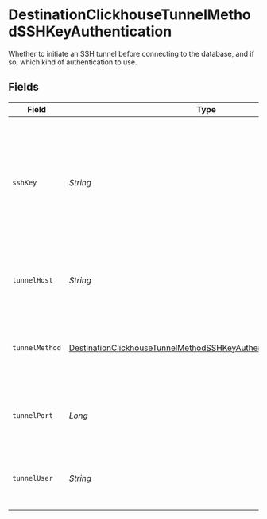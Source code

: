 # DestinationClickhouseTunnelMethodSSHKeyAuthentication

Whether to initiate an SSH tunnel before connecting to the database, and if so, which kind of authentication to use.


## Fields

| Field                                                                                                                                                         | Type                                                                                                                                                          | Required                                                                                                                                                      | Description                                                                                                                                                   | Example                                                                                                                                                       |
| ------------------------------------------------------------------------------------------------------------------------------------------------------------- | ------------------------------------------------------------------------------------------------------------------------------------------------------------- | ------------------------------------------------------------------------------------------------------------------------------------------------------------- | ------------------------------------------------------------------------------------------------------------------------------------------------------------- | ------------------------------------------------------------------------------------------------------------------------------------------------------------- |
| `sshKey`                                                                                                                                                      | *String*                                                                                                                                                      | :heavy_check_mark:                                                                                                                                            | OS-level user account ssh key credentials in RSA PEM format ( created with ssh-keygen -t rsa -m PEM -f myuser_rsa )                                           |                                                                                                                                                               |
| `tunnelHost`                                                                                                                                                  | *String*                                                                                                                                                      | :heavy_check_mark:                                                                                                                                            | Hostname of the jump server host that allows inbound ssh tunnel.                                                                                              |                                                                                                                                                               |
| `tunnelMethod`                                                                                                                                                | [DestinationClickhouseTunnelMethodSSHKeyAuthenticationTunnelMethod](../../models/shared/DestinationClickhouseTunnelMethodSSHKeyAuthenticationTunnelMethod.md) | :heavy_check_mark:                                                                                                                                            | Connect through a jump server tunnel host using username and ssh key                                                                                          |                                                                                                                                                               |
| `tunnelPort`                                                                                                                                                  | *Long*                                                                                                                                                        | :heavy_check_mark:                                                                                                                                            | Port on the proxy/jump server that accepts inbound ssh connections.                                                                                           | 22                                                                                                                                                            |
| `tunnelUser`                                                                                                                                                  | *String*                                                                                                                                                      | :heavy_check_mark:                                                                                                                                            | OS-level username for logging into the jump server host.                                                                                                      |                                                                                                                                                               |